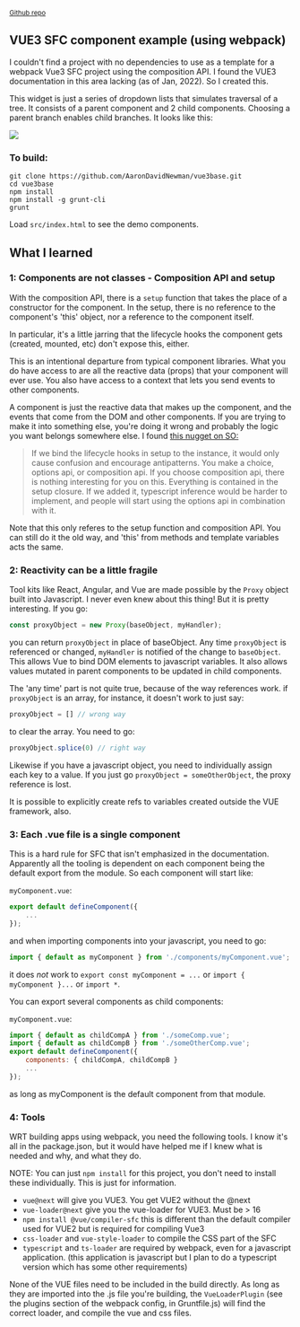 <sub>[Github repo](https://github.com/AaronDavidNewman/vue3base) </sub>
## VUE3 SFC component example (using webpack)

I couldn't find a project with no dependencies to use as a template for a webpack Vue3 SFC project using the composition API.  I found the VUE3 documentation in this area lacking (as of Jan, 2022).  So I created this.

This widget is just a series of dropdown lists that simulates traversal of a tree.  It consists of a parent component and 2 child components.  Choosing a parent branch enables child branches.  It looks like this:

![](https://imgur.com/J5vS1Rs.png)

### To build:

```
git clone https://github.com/AaronDavidNewman/vue3base.git
cd vue3base
npm install
npm install -g grunt-cli
grunt
```

Load `src/index.html` to see the demo components.

## What I learned
### 1: Components are not classes - Composition API and setup
With the composition API, there is a `setup` function that takes the place of a constructor for the component.  In the setup, there is no reference to the component's 'this' object, nor a reference to the component itself.

In particular, it's a little jarring that the lifecycle hooks the component gets (created, mounted, etc) don't expose this, either.

This is an intentional departure from typical component libraries.  What you do have access to are all the reactive data (props) that your component will ever use.  You also have access to a context that lets you send events to other components.

A component is just the reactive data that makes up the component, and the events that come from the DOM and other components.  If you are trying to make it into something else, you're doing it wrong and probably the logic you want belongs somewhere else.  I found [this nugget on SO:](https://stackoverflow.com/questions/64175377/using-this-in-lifecycle-hook-created-from-composition-api)


> If we bind the lifecycle hooks in setup to the instance, it would only cause confusion and encourage antipatterns. You make a choice, options api, or composition api. If you choose composition api, there is nothing interesting for you on this. Everything is contained in the setup closure. If we added it, typescript inference would be harder to implement, and people will start using the options api in combination with it.

Note that this only referes to the setup function and composition API.  You can still do it the old way, and 'this' from methods and template variables acts the same.

### 2: Reactivity can be a little fragile
Tool kits like React, Angular, and Vue are made possible by the `Proxy` object built into Javascript.  I never even knew about this thing!  But it is pretty interesting. If you go:

``` javascript
const proxyObject = new Proxy(baseObject, myHandler);
```
you can return `proxyObject` in place of baseObject.  Any time `proxyObject` is referenced or changed, `myHandler` is notified of the change to `baseObject`.  This allows Vue to bind DOM elements to javascript variables.  It also allows values mutated in parent components to be updated in child components.

The 'any time' part is not quite true, because of the way references work.  if `proxyObject` is an array, for instance, it doesn't work to just say: 

``` javascript
proxyObject = [] // wrong way
```
to clear the array.  You need to go: 

``` javascript
proxyObject.splice(0) // right way
```

Likewise if you have a javascript object, you need to individually assign each key to a value.  If you just go `proxyObject = someOtherObject`, the proxy reference is lost.

It is possible to explicitly create refs to variables created outside the VUE framework, also.

### 3: Each .vue file is a single component
This is a hard rule for SFC that isn't emphasized in the documentation.  Apparently all the tooling is dependent on each component being the default export from the module.  So each component will start like:

`myComponent.vue`:
``` javascript
export default defineComponent({
    ...
});
```
and when importing components into your javascript, you need to go:

``` javascript
import { default as myComponent } from './components/myComponent.vue';
```

it does _not_ work to `export const myComponent = ...` or `import { myComponent }...` or `import *`.

You can export several components as child components:

`myComponent.vue`:
``` javascript
import { default as childCompA } from './someComp.vue';
import { default as childCompB } from './someOtherComp.vue';
export default defineComponent({
    components: { childCompA, childCompB }
    ...
});
```
as long as myComponent is the default component from that module.

### 4: Tools

WRT building apps using webpack, you need the following tools.  I know it's all in the package.json, but it would have helped me if I knew what is needed and why, and what they do.

NOTE: You can just `npm install` for this project, you don't need to install these individually.  This is just for information.

*  `vue@next` will give you VUE3.  You get VUE2 without the @next
*  `vue-loader@next` give you the vue-loader for VUE3.  Must be > 16
*  `npm install @vue/compiler-sfc` this is different than the default compiler used for VUE2 but is required for compiling Vue3
* `css-loader` and `vue-style-loader` to compile the CSS part of the SFC
* `typescript` and `ts-loader` are required by webpack, even for a javascript application.  (this application is javascript but I plan to do a typescript version which has some other requirements)

None of the VUE files need to be included in the build directly.  As long as they are imported into the .js file you're building, the `VueLoaderPlugin` (see the plugins section of the webpack config, in Gruntfile.js) will find the correct loader, and compile the vue and css files.







